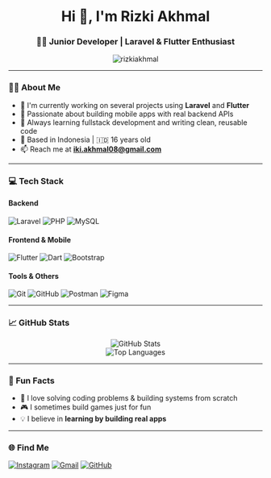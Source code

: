 <h1 align="center">Hi 👋, I'm Rizki Akhmal</h1>
<h3 align="center">👨‍💻 Junior Developer | Laravel & Flutter Enthusiast</h3>

<p align="center">
  <img src="https://komarev.com/ghpvc/?username=rizkiakhmal&label=Profile%20views&color=0e75b6&style=flat" alt="rizkiakhmal" />
</p>

---

### 👨‍🎓 About Me

- 🔭 I'm currently working on several projects using **Laravel** and **Flutter**
- 📱 Passionate about building mobile apps with real backend APIs
- 🎯 Always learning fullstack development and writing clean, reusable code
- 📍 Based in Indonesia | 🇮🇩 16 years old
- 📫 Reach me at **iki.akhmal08@gmail.com**

---

### 💻 Tech Stack

#### Backend
![Laravel](https://img.shields.io/badge/Laravel-F72C1F?style=flat-square&logo=laravel&logoColor=white)
![PHP](https://img.shields.io/badge/PHP-777BB4?style=flat-square&logo=php&logoColor=white)
![MySQL](https://img.shields.io/badge/MySQL-005C84?style=flat-square&logo=mysql&logoColor=white)

#### Frontend & Mobile
![Flutter](https://img.shields.io/badge/Flutter-02569B?style=flat-square&logo=flutter&logoColor=white)
![Dart](https://img.shields.io/badge/Dart-0175C2?style=flat-square&logo=dart&logoColor=white)
![Bootstrap](https://img.shields.io/badge/Bootstrap-563D7C?style=flat-square&logo=bootstrap&logoColor=white)

#### Tools & Others
![Git](https://img.shields.io/badge/Git-F05032?style=flat-square&logo=git&logoColor=white)
![GitHub](https://img.shields.io/badge/GitHub-181717?style=flat-square&logo=github&logoColor=white)
![Postman](https://img.shields.io/badge/Postman-FF6C37?style=flat-square&logo=postman&logoColor=white)
![Figma](https://img.shields.io/badge/Figma-black?style=flat-square&logo=figma&logoColor=white)

---

### 📈 GitHub Stats

<p align="center">
  <img src="https://github-readme-stats.vercel.app/api?username=rizkiakhmal&show_icons=true&theme=tokyonight" alt="GitHub Stats" />
  <br />
  <img src="https://github-readme-stats.vercel.app/api/top-langs/?username=rizkiakhmal&layout=compact&theme=tokyonight" alt="Top Languages" />
</p>

---

### 🧩 Fun Facts

- 🧠 I love solving coding problems & building systems from scratch
- 🎮 I sometimes build games just for fun
- 💡 I believe in **learning by building real apps**

---

### 🌐 Find Me

[![Instagram](https://img.shields.io/badge/Instagram-E4405F?style=flat-square&logo=instagram&logoColor=white)](https://www.instagram.com/rizkiakmal1)
[![Gmail](https://img.shields.io/badge/Gmail-D14836?style=flat-square&logo=gmail&logoColor=white)](mailto:iki.akhmal08@gmail.com)
[![GitHub](https://img.shields.io/badge/GitHub-100000?style=flat-square&logo=github&logoColor=white)](https://github.com/RizkiAkhmal)
